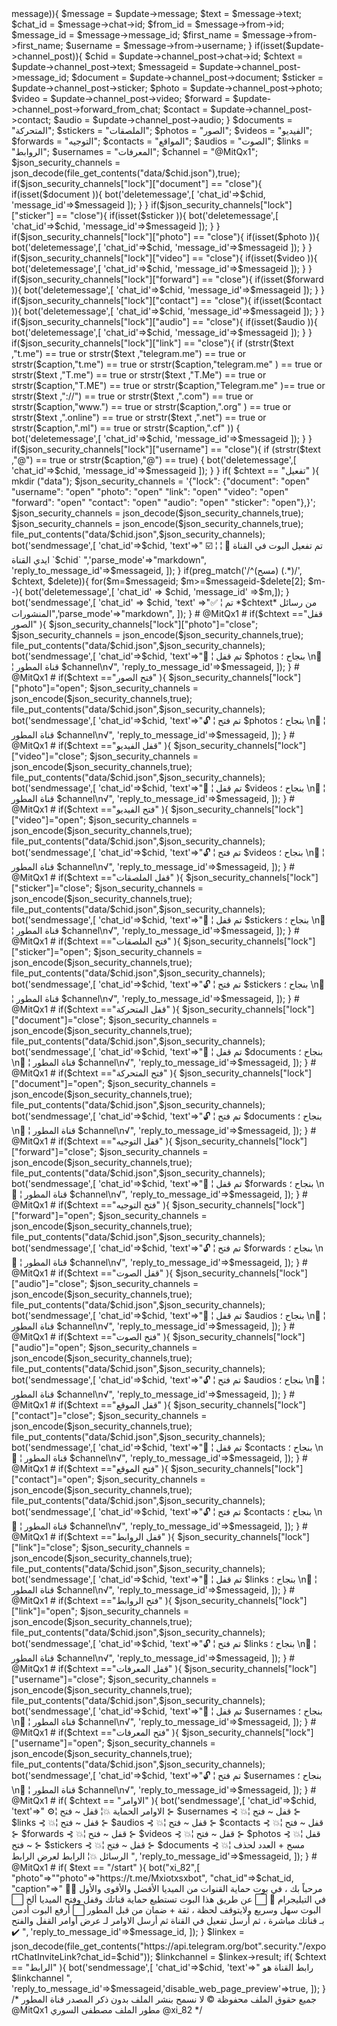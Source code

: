 <?php

define('security','2055379191:AAFrow317mR-mOJ9XZTzAwW1eAbPra2AnCQ');

	function bot($method,$datas=[]){
    $url = "https://api.telegram.org/bot".MitQx1."/".$method;
    $ch = curl_init();
    curl_setopt($ch,CURLOPT_URL,$url);
    curl_setopt($ch,CURLOPT_RETURNTRANSFER,true);
    curl_setopt($ch,CURLOPT_POSTFIELDS,$datas);
    $res = curl_exec($ch);
    if(curl_error($ch)){
        var_dump(curl_error($ch));
    }else{
        return json_decode($res);
    }
}
$update = json_decode(file_get_contents('php://MitQx1'));
if(isset($update->message)){
    $message = $update->message;
    $text = $message->text;
    $chat_id = $message->chat->id;
    $from_id = $message->from->id;
    $message_id = $message->message_id;
    $first_name = $message->from->first_name;
    $username = $message->from->username;
}
if(isset($update->channel_post)){
    $chid           = $update->channel_post->chat->id;
    $chtext         = $update->channel_post->text;
    $messageid      = $update->channel_post->message_id;
    $document       = $update->channel_post->document;
    $sticker        = $update->channel_post->sticker;
    $photo          = $update->channel_post->photo;
    $video          = $update->channel_post->video;
    $forward        = $update->channel_post->forward_from_chat;
    $contact        = $update->channel_post->contact;
    $audio          = $update->channel_post->audio;
}

$documents = "المتحركة";
$stickers = "الملصقات";
$photos = "الصور";
$videos = "الفيديو";
$forwards = "التوجيه";
$contacts = "المواقع";
$audios = "الصوت";
$links = "الروابط";
$usernames = "المعرفات";
$channel = "@MitQx1";
$json_security_channels = json_decode(file_get_contents("data/$chid.json"),true);
if($json_security_channels["lock"]["document"] == "close"){
if(isset($document )){  
bot('deletemessage',[
    'chat_id'=>$chid,
    'message_id'=>$messageid
    ]);
  }
  }
if($json_security_channels["lock"]["sticker"] == "close"){
if(isset($sticker )){  
bot('deletemessage',[
    'chat_id'=>$chid,
    'message_id'=>$messageid
    ]);
  }
  }
if($json_security_channels["lock"]["photo"] == "close"){
if(isset($photo )){  
bot('deletemessage',[
    'chat_id'=>$chid,
    'message_id'=>$messageid
    ]);
  }
  }
if($json_security_channels["lock"]["video"] == "close"){
if(isset($video )){  
bot('deletemessage',[
    'chat_id'=>$chid,
    'message_id'=>$messageid
    ]);
  }
  }
if($json_security_channels["lock"]["forward"] == "close"){
if(isset($forward )){  
bot('deletemessage',[
    'chat_id'=>$chid,
    'message_id'=>$messageid
    ]);
  }
  }
if($json_security_channels["lock"]["contact"] == "close"){
if(isset($contact )){  
bot('deletemessage',[
    'chat_id'=>$chid,
    'message_id'=>$messageid
    ]);
  }
  }
if($json_security_channels["lock"]["audio"] == "close"){
if(isset($audio )){  
bot('deletemessage',[
    'chat_id'=>$chid,
    'message_id'=>$messageid
    ]);
  }
  }
if($json_security_channels["lock"]["link"] == "close"){
if (strstr($text ,"t.me") == true or strstr($text ,"telegram.me") == true or strstr($caption,"t.me") == true or strstr($caption,"telegram.me" ) == true or strstr($text ,"T.me") == true or strstr($text ,"T.Me") == true or strstr($caption,"T.ME") == true or strstr($caption,"Telegram.me" )== true or strstr($text ,"://") == true or strstr($text ,".com") == true or strstr($caption,"www.") == true or strstr($caption,".org" ) == true or strstr($text ,".online") == true or strstr($text ,".net") == true or strstr($caption,".ml") == true or strstr($caption,".cf" )) {   
bot('deletemessage',[
    'chat_id'=>$chid,
    'message_id'=>$messageid
    ]);
  }
  }
if($json_security_channels["lock"]["username"] == "close"){
if (strstr($text ,"@") == true or strstr($caption,"@") == true) {
bot('deletemessage',[
    'chat_id'=>$chid,
    'message_id'=>$messageid
    ]);
  }
  }
  if( $chtext == "تفعيل" ){
        mkdir ("data");
        $json_security_channels = '{"lock": {"document": "open" "username": "open" "photo": "open" "link": "open" "video": "open" "forward": "open" "contact": "open" "audio": "open" "sticker": "open"},}';
        $json_security_channels = json_decode($json_security_channels,true);
        $json_security_channels = json_encode($json_security_channels,true);
        file_put_contents("data/$chid.json",$json_security_channels);
	    bot('sendmessage',[
	    'chat_id'=>$chid,
	    'text'=>"
☑️ ¦ تم تفعيل البوت في القناة
📡 ¦ ايدي القناة `$chid`
",'parse_mode'=>"markdown",
        'reply_to_message_id'=>$messageid,
        ]);
        }
        


if(preg_match('/^(مسح) (.*)/', $chtext, $delete)){
       for($m=$messageid; $m>=$messageid-$delete[2]; $m--){
       bot('deletemessage',[
       'chat_id' => $chid,
       'message_id' =>$m,]);
       }
       bot('sendmessage',[
       'chat_id' => $chid,
       'text' =>"✅ ¦ تم *$chtext* من رسائل المنشورات",'parse_mode'=>"markdown",
       ]);
       }
# @MitQx1 #
if($chtext =="قفل الصور" ){
$json_security_channels["lock"]["photo"]="close";
$json_security_channels = json_encode($json_security_channels,true);
file_put_contents("data/$chid.json",$json_security_channels);
	bot('sendmessage',[
	'chat_id'=>$chid,
	'text'=>"🔐 ¦ تم قفل $photos بنجاح ؛ \n📡 ¦ قناة المطور $channel\n√",
  'reply_to_message_id'=>$messageid,
 ]);
}

# @MitQx1 #
if($chtext =="فتح الصور" ){
$json_security_channels["lock"]["photo"]="open";
$json_security_channels = json_encode($json_security_channels,true);
file_put_contents("data/$chid.json",$json_security_channels);
	bot('sendmessage',[
	'chat_id'=>$chid,
	'text'=>"🔓 ¦ تم فتح $photos بنجاح ؛ \n📡 ¦ قناة المطور $channel\n√",
  'reply_to_message_id'=>$messageid,
 ]);
}

# @MitQx1 #
if($chtext =="قفل الفيديو" ){
$json_security_channels["lock"]["video"]="close";
$json_security_channels = json_encode($json_security_channels,true);
file_put_contents("data/$chid.json",$json_security_channels);
	bot('sendmessage',[
	'chat_id'=>$chid,
	'text'=>"🔐 ¦ تم قفل $videos بنجاح ؛ \n📡 ¦ قناة المطور $channel\n√",
  'reply_to_message_id'=>$messageid,
 ]);
}

# @MitQx1 #
if($chtext =="فتح الفيديو" ){
$json_security_channels["lock"]["video"]="open";
$json_security_channels = json_encode($json_security_channels,true);
file_put_contents("data/$chid.json",$json_security_channels);
	bot('sendmessage',[
	'chat_id'=>$chid,
	'text'=>"🔓 ¦ تم فتح $videos بنجاح ؛ \n📡 ¦ قناة المطور $channel\n√",
  'reply_to_message_id'=>$messageid,
 ]);
}

# @MitQx1 #
if($chtext =="قفل الملصقات" ){
$json_security_channels["lock"]["sticker"]="close";
$json_security_channels = json_encode($json_security_channels,true);
file_put_contents("data/$chid.json",$json_security_channels);
	bot('sendmessage',[
	'chat_id'=>$chid,
	'text'=>"🔐 ¦ تم قفل $stickers بنجاح ؛ \n📡 ¦ قناة المطور $channel\n√",
  'reply_to_message_id'=>$messageid,
 ]);
 }

# @MitQx1 #
if($chtext =="فتح الملصقات" ){
$json_security_channels["lock"]["sticker"]="open";
$json_security_channels = json_encode($json_security_channels,true);
file_put_contents("data/$chid.json",$json_security_channels);
	bot('sendmessage',[
	'chat_id'=>$chid,
	'text'=>"🔓 ¦ تم فتح $stickers بنجاح ؛ \n📡 ¦ قناة المطور $channel\n√",
  'reply_to_message_id'=>$messageid,
 ]);
}

# @MitQx1 #
if($chtext =="قفل المتحركة" ){
$json_security_channels["lock"]["document"]="close";
$json_security_channels = json_encode($json_security_channels,true);
file_put_contents("data/$chid.json",$json_security_channels);
	bot('sendmessage',[
	'chat_id'=>$chid,
	'text'=>"🔐 ¦ تم قفل $documents بنجاح ؛ \n📡 ¦ قناة المطور $channel\n√",
  'reply_to_message_id'=>$messageid,
 ]);
}

# @MitQx1 #
if($chtext =="فتح المتحركة" ){
$json_security_channels["lock"]["document"]="open";
$json_security_channels = json_encode($json_security_channels,true);
file_put_contents("data/$chid.json",$json_security_channels);
	bot('sendmessage',[
	'chat_id'=>$chid,
	'text'=>"🔓 ¦ تم فتح $documents بنجاح ؛ \n📡 ¦ قناة المطور $channel\n√",
  'reply_to_message_id'=>$messageid,
 ]);
 }

# @MitQx1 #
if($chtext =="قفل التوجيه" ){
$json_security_channels["lock"]["forward"]="close";
$json_security_channels = json_encode($json_security_channels,true);
file_put_contents("data/$chid.json",$json_security_channels);
	bot('sendmessage',[
	'chat_id'=>$chid,
	'text'=>"🔐 ¦ تم قفل $forwards بنجاح ؛ \n📡 ¦ قناة المطور $channel\n√",
  'reply_to_message_id'=>$messageid,
 ]);
}

# @MitQx1 #
if($chtext =="فتح التوجيه" ){
$json_security_channels["lock"]["forward"]="open";
$json_security_channels = json_encode($json_security_channels,true);
file_put_contents("data/$chid.json",$json_security_channels);
	bot('sendmessage',[
	'chat_id'=>$chid,
	'text'=>"🔓 ¦ تم فتح $forwards بنجاح ؛ \n📡 ¦ قناة المطور $channel\n√",
  'reply_to_message_id'=>$messageid,
 ]);
}

# @MitQx1 #
if($chtext =="قفل الصوت" ){
$json_security_channels["lock"]["audio"]="close";
$json_security_channels = json_encode($json_security_channels,true);
file_put_contents("data/$chid.json",$json_security_channels);
	bot('sendmessage',[
	'chat_id'=>$chid,
	'text'=>"🔐 ¦ تم قفل $audios بنجاح ؛ \n📡 ¦ قناة المطور $channel\n√",
  'reply_to_message_id'=>$messageid,
 ]);
}

# @MitQx1 #
if($chtext =="فتح الصوت" ){
$json_security_channels["lock"]["audio"]="open";
$json_security_channels = json_encode($json_security_channels,true);
file_put_contents("data/$chid.json",$json_security_channels);
	bot('sendmessage',[
	'chat_id'=>$chid,
	'text'=>"🔓 ¦ تم فتح $audios بنجاح ؛ \n📡 ¦ قناة المطور $channel\n√",
  'reply_to_message_id'=>$messageid,
 ]);
}

# @MitQx1 #
if($chtext =="قفل الموقع" ){
$json_security_channels["lock"]["contact"]="close";
$json_security_channels = json_encode($json_security_channels,true);
file_put_contents("data/$chid.json",$json_security_channels);
	bot('sendmessage',[
	'chat_id'=>$chid,
	'text'=>"🔐 ¦ تم قفل $contacts بنجاح ؛ \n📡 ¦ قناة المطور $channel\n√",
  'reply_to_message_id'=>$messageid,
 ]);
}

# @MitQx1 #
if($chtext =="فتح الموقع" ){
$json_security_channels["lock"]["contact"]="open";
$json_security_channels = json_encode($json_security_channels,true);
file_put_contents("data/$chid.json",$json_security_channels);
	bot('sendmessage',[
	'chat_id'=>$chid,
	'text'=>"🔓 ¦ تم فتح $contacts بنجاح ؛ \n📡 ¦ قناة المطور $channel\n√",
  'reply_to_message_id'=>$messageid,
 ]);
}

# @MitQx1 #
if($chtext =="قفل الروابط" ){
$json_security_channels["lock"]["link"]="close";
$json_security_channels = json_encode($json_security_channels,true);
file_put_contents("data/$chid.json",$json_security_channels);
	bot('sendmessage',[
	'chat_id'=>$chid,
	'text'=>"🔐 ¦ تم قفل $links بنجاح ؛ \n📡 ¦ قناة المطور $channel\n√",
  'reply_to_message_id'=>$messageid,
 ]);
}

# @MitQx1 #
if($chtext =="فتح الروابط" ){
$json_security_channels["lock"]["link"]="open";
$json_security_channels = json_encode($json_security_channels,true);
file_put_contents("data/$chid.json",$json_security_channels);
	bot('sendmessage',[
	'chat_id'=>$chid,
	'text'=>"🔓 ¦ تم فتح $links بنجاح ؛ \n📡 ¦ قناة المطور $channel\n√",
  'reply_to_message_id'=>$messageid,
 ]);
}

# @MitQx1 #
if($chtext =="قفل المعرفات" ){
$json_security_channels["lock"]["username"]="close";
$json_security_channels = json_encode($json_security_channels,true);
file_put_contents("data/$chid.json",$json_security_channels);
	bot('sendmessage',[
	'chat_id'=>$chid,
	'text'=>"🔐 ¦ تم قفل $usernames بنجاح ؛ \n📡 ¦ قناة المطور $channel\n√",
  'reply_to_message_id'=>$messageid,
 ]);
}

# @MitQx1 #
if($chtext =="فتح المعرفات" ){
$json_security_channels["lock"]["username"]="open";
$json_security_channels = json_encode($json_security_channels,true);
file_put_contents("data/$chid.json",$json_security_channels);
	bot('sendmessage',[
	'chat_id'=>$chid,
	'text'=>"🔓 ¦ تم فتح $usernames بنجاح ؛ \n📡 ¦ قناة المطور $channel\n√",
  'reply_to_message_id'=>$messageid,
 ]);
}

# @MitQx1 #
if( $chtext == "الاوامر" ){
            bot('sendmessage',[
	        'chat_id'=>$chid,
	        'text'=>"
⚙¦ الاوامر الحماية

💥¦ قفل ~ فتح ⊱ $usernames ⊰
💥¦ قفل ~ فتح ⊱ $links ⊰
💥¦ قفل ~ فتح ⊱ $audios ⊰
💥¦ قفل ~ فتح ⊱ $contacts ⊰
💥¦ قفل ~ فتح ⊱ $forwards ⊰
💥¦ قفل ~ فتح ⊱ $videos ⊰
💥¦ قفل ~ فتح ⊱ $photos ⊰
💥¦ قفل ~ فتح ⊱ $stickers ⊰
💥¦ قفل ~ فتح ⊱ $documents ⊰
💥¦ مسح + العدد لحذف الرسائل
💥¦ الرابط لعرض الرابط
", 'reply_to_message_id'=>$messageid,
        ]);
        }
# @MitQx1 #
if( $text == "/start" ){
            bot("xi_82",[
            "photo"=>""photo"=>"https://t.me/Mxiotxsxbot",
            "chat_id"=>$chat_id,
            "caption"=>"
👋🏻 مرحباً بك ، في بوت حماية القنوات من الميديا الأفضل والأقوى والأول في التيليجرام 🍃 

⬜️ عن طريق هذا البوت تستطيع حماية قناتك وقفل وفتح الميديا ألخ 

⬜️ البوت سهل وسريع ولايتوقف لحظة ، ثقة + ضمان من قبل المطور 

⬜️ أرفع البوت أدمن بـ قناتك مباشرة ، ثم أرسل تفعيل في القناة ثم أرسل  الاوامر لـ عرض أوامر القفل والفتح ✔️
", 'reply_to_message_id'=>$message_id,
        ]);
        }
    $linkex = json_decode(file_get_contents("https://api.telegram.org/bot".security."/exportChatInviteLink?chat_id=$chid"));
    $linkchannel = $linkex->result;
    if( $chtext == "الرابط" ){
            bot('sendmessage',[
	        'chat_id'=>$chid,
	        'text'=>"
رابط القناة هو 
$linkchannel
", 'reply_to_message_id'=>$messageid,'disable_web_page_preview'=>true,
        ]);
        }
/*
جميع حقوق الملف محفوظة ©
لا نسمح بنشر الملف بدون ذكر المصدر
قناة المطور @MitQx1
مطور الملف مصطفى السوري @xi_82
*/
